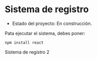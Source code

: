 <h1>Sistema de registro</h1>

- Estado del proyecto: En construcción.

Pata ejecutar el sistema, debes poner:

```npm install react```

Sistema de registro 2

